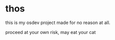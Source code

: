 # thos
this is my osdev project made for no reason at all.

proceed at your own risk, may eat your cat

